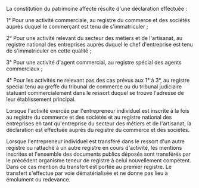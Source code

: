 La constitution du patrimoine affecté résulte d'une déclaration effectuée :


1° Pour une activité commerciale, au registre du commerce et des sociétés auprès duquel le commerçant est tenu de s'immatriculer ;  

  

2° Pour une activité relevant du secteur des métiers et de l'artisanat, au registre national des entreprises auprès duquel le chef d'entreprise est tenu de s'immatriculer en cette qualité ;  

  

3° Pour une activité d'agent commercial, au registre spécial des agents commerciaux ;  

  

4° Pour les activités ne relevant pas des cas prévus aux 1° à 3°, au registre spécial tenu au greffe du tribunal de commerce ou du tribunal judiciaire statuant commercialement dans le ressort duquel se trouve l'adresse de leur établissement principal.  

  

Lorsque l'activité exercée par l'entrepreneur individuel est inscrite à la fois au registre du commerce et des sociétés et au registre national des entreprises en tant qu'entreprise du secteur des métiers et de l'artisanat, la déclaration est effectuée auprès du registre du commerce et des sociétés.


Lorsque l'entrepreneur individuel est transféré dans le ressort d'un autre registre ou rattaché à un autre registre en cours d'activité, les mentions inscrites et l'ensemble des documents publics déposés sont transférés par le précédent organisme teneur de registre à celui nouvellement compétent. Dans ce cas mention du transfert est portée au premier registre. Le transfert s'effectue par voie dématérialisée et ne donne pas lieu à émolument ou redevance.

